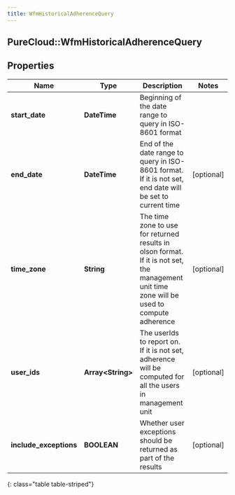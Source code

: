 ```yaml
---
title: WfmHistoricalAdherenceQuery
---
```

## PureCloud::WfmHistoricalAdherenceQuery

## Properties

|Name | Type | Description | Notes|
|------------ | ------------- | ------------- | -------------|
| **start_date** | **DateTime** | Beginning of the date range to query in ISO-8601 format | |
| **end_date** | **DateTime** | End of the date range to query in ISO-8601 format. If it is not set, end date will be set to current time | [optional] |
| **time_zone** | **String** | The time zone to use for returned results in olson format. If it is not set, the management unit time zone will be used to compute adherence | [optional] |
| **user_ids** | **Array&lt;String&gt;** | The userIds to report on. If it is not set, adherence will be computed for all the users in management unit | [optional] |
| **include_exceptions** | **BOOLEAN** | Whether user exceptions should be returned as part of the results | [optional] |
{: class="table table-striped"}



